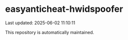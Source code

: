 # easyanticheat-hwidspoofer

Last updated: 2025-06-02 11:10:11

This repository is automatically maintained.
